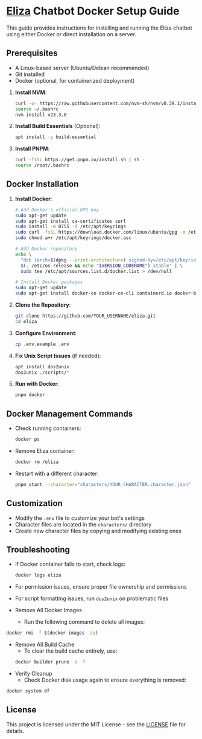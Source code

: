 # [Eliza](https://github.com/ai16z/eliza) Chatbot Docker Setup Guide

This guide provides instructions for installing and running the Eliza chatbot using either Docker or direct installation on a server.

## Prerequisites

- A Linux-based server (Ubuntu/Debian recommended)
- Git installed
- Docker (optional, for containerized deployment)

1. **Install NVM**:
   ```bash
   curl -o- https://raw.githubusercontent.com/nvm-sh/nvm/v0.39.1/install.sh | bash
   source ~/.bashrc
   nvm install v23.3.0
   ```

2. **Install Build Essentials** (Optional):
   ```bash
   apt install -y build-essential
   ```

3. **Install PNPM**:
   ```bash
   curl -fsSL https://get.pnpm.io/install.sh | sh -
   source /root/.bashrc
   ```

## Docker Installation

1. **Install Docker**:
   ```bash
   # Add Docker's official GPG key
   sudo apt-get update
   sudo apt-get install ca-certificates curl
   sudo install -m 0755 -d /etc/apt/keyrings
   sudo curl -fsSL https://download.docker.com/linux/ubuntu/gpg -o /etc/apt/keyrings/docker.asc
   sudo chmod a+r /etc/apt/keyrings/docker.asc

   # Add Docker repository
   echo \
     "deb [arch=$(dpkg --print-architecture) signed-by=/etc/apt/keyrings/docker.asc] https://download.docker.com/linux/ubuntu \
     $(. /etc/os-release && echo "$VERSION_CODENAME") stable" | \
     sudo tee /etc/apt/sources.list.d/docker.list > /dev/null

   # Install Docker packages
   sudo apt-get update
   sudo apt-get install docker-ce docker-ce-cli containerd.io docker-buildx-plugin docker-compose-plugin
   ```

2. **Clone the Repository**:
   ```bash
   git clone https://github.com/YOUR_USERNAME/eliza.git
   cd eliza
   ```

3. **Configure Environment**:
   ```bash
   cp .env.example .env
   ```

4. **Fix Unix Script Issues** (if needed):
   ```bash
   apt install dos2unix
   dos2unix ./scripts/*
   ```

5. **Run with Docker**:
   ```bash
   pnpm docker
   ```
   
## Docker Management Commands

- Check running containers:
  ```bash
  docker ps
  ```

- Remove Eliza container:
  ```bash
  docker rm /eliza
  ```

- Restart with a different character:
  ```bash
  pnpm start --character="characters/YOUR_CHARACTER.character.json"
  ```

## Customization

- Modify the `.env` file to customize your bot's settings
- Character files are located in the `characters/` directory
- Create new character files by copying and modifying existing ones

## Troubleshooting

- If Docker container fails to start, check logs:
  ```bash
  docker logs eliza
  ```
- For permission issues, ensure proper file ownership and permissions
- For script formatting issues, run `dos2unix` on problematic files

- Remove All Docker Images
   - Run the following command to delete all images:
 ```bash
docker rmi -f $(docker images -aq)
  ```
- Remove All Build Cache
   - To clear the build cache entirely, use:
   ```bash  
   docker builder prune -a -f
   ```
- Verify Cleanup
  - Check Docker disk usage again to ensure everything is removed:
 ```bash
 docker system df
 ```
## License

This project is licensed under the MIT License - see the [LICENSE](LICENSE) file for details.
